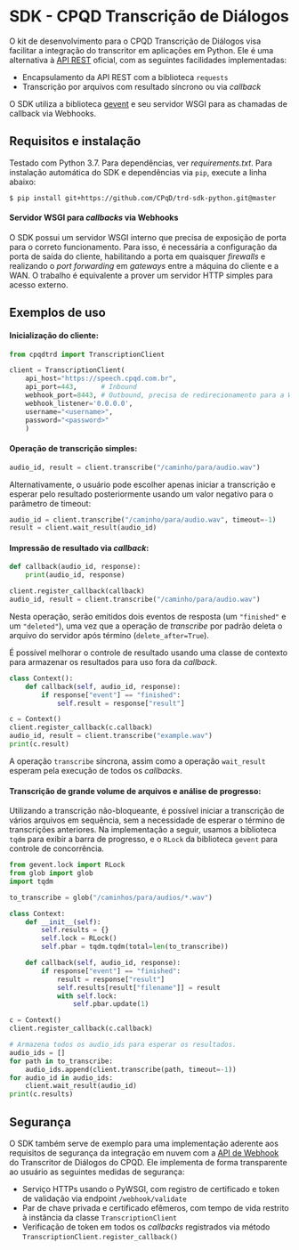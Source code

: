 SDK - CPQD Transcrição de Diálogos
==================================

O kit de desenvolvimento para o CPQD Transcrição de Diálogos visa
facilitar a integração do transcritor em aplicações em Python. Ele
é uma alternativa à [API REST](https://speechweb.cpqd.com.br/trd/docs/2.4/)
oficial, com as seguintes facilidades implementadas:

 - Encapsulamento da API REST com a biblioteca `requests`
 - Transcrição por arquivos com resultado síncrono ou via _callback_

O SDK utiliza a biblioteca [gevent](http://www.gevent.org/) e seu servidor WSGI
para as chamadas de callback via Webhooks.

## Requisitos e instalação

Testado com Python 3.7. Para dependências, ver _requirements.txt_.
Para instalação automática do SDK e dependências via `pip`, execute a linha abaixo:

```shell
$ pip install git+https://github.com/CPqD/trd-sdk-python.git@master
```

#### Servidor WSGI para _callbacks_ via Webhooks

O SDK possui um servidor WSGI interno que precisa de exposição de porta para o correto
funcionamento. Para isso, é necessária a configuração da porta de saída do cliente,
habilitando a porta em quaisquer _firewalls_ e realizando o _port forwarding_ em _gateways_
entre a máquina do cliente e a WAN. O trabalho é equivalente a prover um servidor HTTP
simples para acesso externo.

## Exemplos de uso

#### Inicialização do cliente:

```python
from cpqdtrd import TranscriptionClient

client = TranscriptionClient(
    api_host="https://speech.cpqd.com.br",
    api_port=443,      # Inbound
    webhook_port=8443, # Outbound, precisa de redirecionamento para a WAN
    webhook_listener='0.0.0.0',
    username="<username>",
    password="<password>"
    )
```

#### Operação de transcrição simples:

```python
audio_id, result = client.transcribe("/caminho/para/audio.wav")
```

Alternativamente, o usuário pode escolher apenas iniciar a transcrição
e esperar pelo resultado posteriormente usando um valor negativo para o
parâmetro de timeout:

```python
audio_id = client.transcribe("/caminho/para/audio.wav", timeout=-1)
result = client.wait_result(audio_id)
```

#### Impressão de resultado via _callback_:

```python
def callback(audio_id, response):
    print(audio_id, response)

client.register_callback(callback)
audio_id, result = client.transcribe("/caminho/para/audio.wav")
```

Nesta operação, serão emitidos dois eventos de resposta (um `"finished"` e um `"deleted"`),
uma vez que a operação de _transcribe_ por padrão deleta o arquivo do servidor após
término (`delete_after=True`).

É possível melhorar o controle de resultado usando uma classe de contexto para
armazenar os resultados para uso fora da _callback_.

```python
class Context():
    def callback(self, audio_id, response):
        if response["event"] == "finished":
            self.result = response["result"]

c = Context()
client.register_callback(c.callback)
audio_id, result = client.transcribe("example.wav")
print(c.result)
```

A operação `transcribe` síncrona, assim como a operação `wait_result` esperam pela
execução de todos os _callbacks_.

#### Transcrição de grande volume de arquivos e análise de progresso:

Utilizando a transcrição não-bloqueante, é possível iniciar a transcrição de
vários arquivos em sequência, sem a necessidade de esperar o término de
transcrições anteriores. Na implementação a seguir, usamos a biblioteca
`tqdm` para exibir a barra de progresso, e o `RLock` da biblioteca
`gevent` para controle de concorrência.

```python
from gevent.lock import RLock
from glob import glob
import tqdm

to_transcribe = glob("/caminhos/para/audios/*.wav")

class Context:
    def __init__(self):
        self.results = {}
        self.lock = RLock()
        self.pbar = tqdm.tqdm(total=len(to_transcribe))

    def callback(self, audio_id, response):
        if response["event"] == "finished":
            result = response["result"]
            self.results[result["filename"]] = result
            with self.lock:
                self.pbar.update(1)

c = Context()
client.register_callback(c.callback)

# Armazena todos os audio_ids para esperar os resultados.
audio_ids = []
for path in to_transcribe:
    audio_ids.append(client.transcribe(path, timeout=-1))
for audio_id in audio_ids:
    client.wait_result(audio_id)
print(c.results)
```

## Segurança

O SDK também serve de exemplo para uma implementação aderente aos requisitos
de segurança da integração em nuvem com a
[API de Webhook](https://speechweb.cpqd.com.br/trd/docs/2.4/api_rest/api_webhook.html)
do Transcritor de Diálogos do CPQD. Ele implementa de forma transparente ao usuário
as seguintes medidas de segurança:

 - Serviço HTTPs usando o PyWSGI, com registro de certificado e token de validação
   via endpoint `/webhook/validate`
 - Par de chave privada e certificado efêmeros, com tempo de vida restrito à
   instância da classe `TranscriptionClient`
 - Verificação de token em todos os _callbacks_ registrados via método
   `TranscriptionClient.register_callback()`
